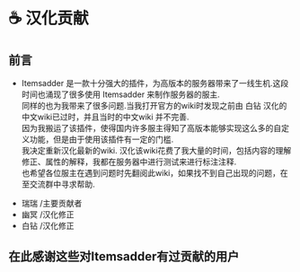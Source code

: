 # ☕ 汉化贡献
## 前言
-
  Itemsadder 是一款十分强大的插件，为高版本的服务器带来了一线生机.这段时间也涌现了很多使用 Itemsadder 来制作服务器的服主.\
 同样的也为我带来了很多问题.当我打开官方的wiki时发现之前由 白钻 汉化的中文wiki已过时，并且当时的中文wiki 并不完善.\
 因为我搬运了该插件，使得国内许多服主得知了高版本能够实现这么多的自定义功能，但是由于使用该插件有一定的门槛.\
 我决定重新汉化最新的wiki.
  汉化该wiki花费了我大量的时间，包括内容的理解修正、属性的解释，我都在服务器中进行测试来进行标注注释.\
  也希望各位服主在遇到问题时先翻阅此wiki，如果找不到自己出现的问题，在至交流群中寻求帮助.

* 瑞瑞 /主要贡献者
* 幽冥 /汉化修正
* 白钻 /汉化修正

## 在此感谢这些对Itemsadder有过贡献的用户